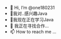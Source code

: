 - 👋 Hi, I’m @one180231
- 👀我对..感兴趣Java
- 🌱我现在正在学习Java
- 💞️ 我正在寻找合作...
- 📫 How to reach me ...

<!---
one180231/one180231 is a ✨ special ✨ repository because its `README.md` (this file) appears on your GitHub profile.
You can click the Preview link to take a look at your changes.
--->
